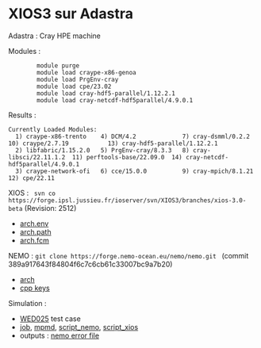 # XIOS3 sur Adastra

Adastra : Cray HPE machine

Modules : 
```
        module purge
        module load craype-x86-genoa
        module load PrgEnv-cray
        module load cpe/23.02
        module load cray-hdf5-parallel/1.12.2.1
        module load cray-netcdf-hdf5parallel/4.9.0.1
```

Results :
```
Currently Loaded Modules:
  1) craype-x86-trento    4) DCM/4.2             7) cray-dsmml/0.2.2       10) craype/2.7.19           13) cray-hdf5-parallel/1.12.2.1
  2) libfabric/1.15.2.0   5) PrgEnv-cray/8.3.3   8) cray-libsci/22.11.1.2  11) perftools-base/22.09.0  14) cray-netcdf-hdf5parallel/4.9.0.1
  3) craype-network-ofi   6) cce/15.0.0          9) cray-mpich/8.1.21      12) cpe/22.11
```

XIOS : ``` svn co https://forge.ipsl.jussieu.fr/ioserver/svn/XIOS3/branches/xios-3.0-beta``` (Revision: 2512)
  - [arch.env](arch-Adastra_Cray.env)
  - [arch.path](arch-Adastra_Cray.path)
  - [arch.fcm](arch-Adastra_Cray.fcm)

NEMO : ```git clone https://forge.nemo-ocean.eu/nemo/nemo.git ``` (commit 389a917643f84804f6c7c6cb61c33007bc9a7b20)
  - [arch](arch-Adastra_Cray_xios3.fcm)
  - [cpp keys](cpp_WED025_TEST.fcm)

Simulation :
 - [WED025](https://zenodo.org/record/6817000#.Y065iOxBztE) test case 
 - [job](job_launch_NEMO.ksh), [mpmd](mpmd.conf), [script_nemo](exec_nemo.sh), [script_xios](exec_xios.sh)
 - outputs : [nemo error file](nemo_.err)
